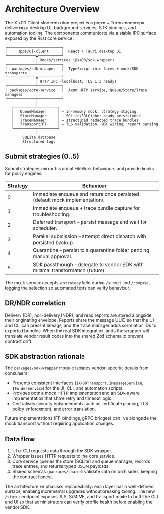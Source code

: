 # Architecture Overview

The X.400 Client Modernization project is a pnpm + Turbo monorepo delivering a desktop UI, background services, SDK bindings, and automation tooling. The components communicate via a stable IPC surface exposed by the Rust core service.

```
┌─────────────────────────┐
│     apps/ui-client      │  React + Tauri desktop UI
└─────────────▲───────────┘
              │ hooks/services (@x400/sdk-wrapper)
┌─────────────┴───────────┐
│  packages/sdk-wrapper   │  TypeScript interfaces + mock/SDK transports
└─────────────▲───────────┘
              │ HTTP IPC (localhost, TLS 1.3 ready)
┌─────────────┴───────────┐
│ packages/core-service   │  Axum HTTP service, Queue/Store/Trace managers
└─────────────┬───────────┘
              │
   ┌──────────┴─────────┐
   │   QueueManager     │ – in-memory mock, strategy staging
   │   StoreManager     │ – SQLite/SQLCipher-ready persistence
   │   TraceManager     │ – structured redacted trace bundles
   │   Transport/P7     │ – TLS validation, SDK wiring, report parsing
   └──────────┬─────────┘
              │
        SQLite database
        Structured logs
```

## Submit strategies (0..5)

Submit strategies mirror historical FileWork behaviours and provide hooks for policy engines:

| Strategy | Behaviour                                                                      |
| -------- | ------------------------------------------------------------------------------ |
| 0        | Immediate enqueue and return once persisted (default mock implementation).     |
| 1        | Immediate enqueue + trace bundle capture for troubleshooting.                  |
| 2        | Deferred transport – persist message and wait for scheduler.                   |
| 3        | Parallel submission – attempt direct dispatch with persisted backup.           |
| 4        | Quarantine – persist to a quarantine folder pending manual approval.           |
| 5        | SDK passthrough – delegate to vendor SDK with minimal transformation (future). |

The mock service accepts a `strategy` field during `/submit` and `/compose`, logging the selection so automated tests can verify behaviour.

## DR/NDR correlation

Delivery (DR), non-delivery (NDR), and read reports are stored alongside their originating envelope. Reports share the message UUID so that the UI and CLI can present lineage, and the trace manager adds correlation IDs to exported bundles. When the real SDK integration lands the wrapper will translate vendor result codes into the shared Zod schema to prevent contract drift.

## SDK abstraction rationale

The `packages/sdk-wrapper` module isolates vendor-specific details from consumers:

- Presents consistent interfaces (`IX400Transport`, `IMessageService`, `IFolderService`) for the UI, CLI, and automation scripts.
- Provides both a mock HTTP implementation and an SDK-aware implementation that share retry and timeout logic.
- Centralises security enhancements such as certificate pinning, TLS policy enforcement, and error translation.

Future implementations (FFI bindings, gRPC bridges) can live alongside the mock transport without requiring application changes.

## Data flow

1. UI or CLI requests data through the SDK wrapper.
2. Wrapper issues HTTP requests to the core service.
3. Core service queries the store (SQLite) and queue manager, records trace entries, and returns typed JSON payloads.
4. Shared schemas (`packages/shared`) validate data on both sides, keeping the contract honest.

The architecture emphasises replaceability: each layer has a well-defined surface, enabling incremental upgrades without breaking tooling. The new `/status` endpoint exposes TLS, S/MIME, and transport mode to both the CLI and UI so that administrators can verify profile health before enabling the vendor SDK.
